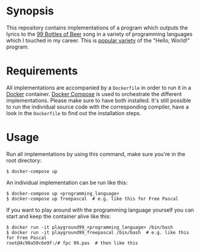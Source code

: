 # Synopsis

This repository contains implementations of a program which outputs the lyrics to the [99 Bottles of Beer](https://en.wikipedia.org/wiki/99_Bottles_of_Beer) song in a variety of programming languages which I touched in my career. This is [popular variety](https://en.wikipedia.org/wiki/99_Bottles_of_Beer#References_in_computer_science) of the "Hello, World!" program.

# Requirements

All implementations are accompanied by a `Dockerfile` in order to run it in a [Docker](https://www.docker.com/) container. [Docker Compose](https://docs.docker.com/compose/) is used to orchestrate the different implementations. Please make sure to have both installed. It's still possible to run the individual source code with the corresponding compiler, have a look in the `Dockerfile` to find out the installation steps.

# Usage

Run all implementations by using this command, make sure you're in the root directory:
```lang=bash
$ docker-compose up
```

An individual implementation can be run like this:
```lang=bash
$ docker-compose up <programming_language>
$ docker-compose up freepascal  # e.g. like this for Free Pascal
```

If you want to play around with the programming language yourself you can start and keep the container alive like this:
```lang=bash
$ docker run -it playground99_<programming_language> /bin/bash
$ docker run -it playground99_freepascal /bin/bash  # e.g. like this for Free Pascal
root@4c90a50c6e9f:/# fpc 99.pas  # then like this
```
